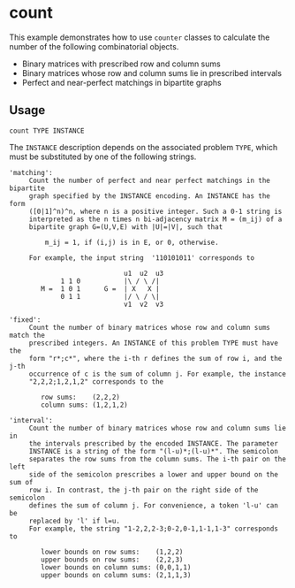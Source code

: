 # count

This example demonstrates how to use `counter` classes to calculate the number of the following combinatorial objects.

* Binary matrices with prescribed row and column sums
* Binary matrices whose row and column sums lie in prescribed intervals
* Perfect and near-perfect matchings in bipartite graphs

## Usage

    count TYPE INSTANCE
    
The `INSTANCE` description depends on the associated problem `TYPE`, which must be substituted by one of the following strings.

    'matching':
         Count the number of perfect and near perfect matchings in the bipartite
         graph specified by the INSTANCE encoding. An INSTANCE has the form
         ([0|1]^n)^n, where n is a positive integer. Such a 0-1 string is
         interpreted as the n times n bi-adjacency matrix M = (m_ij) of a
         bipartite graph G=(U,V,E) with |U|=|V|, such that

             m_ij = 1, if (i,j) is in E, or 0, otherwise.

         For example, the input string  '110101011' corresponds to

                                 u1  u2  u3
                 1 1 0           |\ / \ /|
            M =  1 0 1      G =  | X   X |
                 0 1 1           |/ \ / \|
                                 v1  v2  v3

    'fixed':
         Count the number of binary matrices whose row and column sums match the
         prescribed integers. An INSTANCE of this problem TYPE must have the
         form "r*;c*", where the i-th r defines the sum of row i, and the j-th
         occurrence of c is the sum of column j. For example, the instance
         "2,2,2;1,2,1,2" corresponds to the

            row sums:    (2,2,2)
            column sums: (1,2,1,2)

    'interval':
         Count the number of binary matrices whose row and column sums lie in
         the intervals prescribed by the encoded INSTANCE. The parameter
         INSTANCE is a string of the form "(l-u)*;(l-u)*". The semicolon
         separates the row sums from the column sums. The i-th pair on the left
         side of the semicolon prescribes a lower and upper bound on the sum of
         row i. In contrast, the j-th pair on the right side of the semicolon
         defines the sum of column j. For convenience, a token 'l-u' can be
         replaced by 'l' if l=u.
         For example, the string "1-2,2,2-3;0-2,0-1,1-1,1-3" corresponds to

            lower bounds on row sums:    (1,2,2)
            upper bounds on row sums:    (2,2,3)
            lower bounds on column sums: (0,0,1,1)
            upper bounds on column sums: (2,1,1,3)
